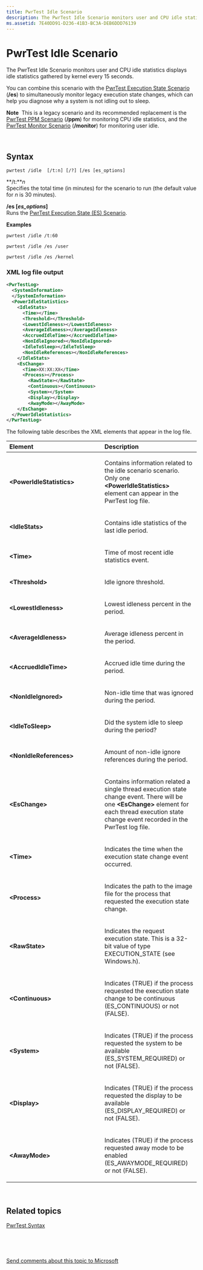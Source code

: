 ```yaml
---
title: PwrTest Idle Scenario
description: The PwrTest Idle Scenario monitors user and CPU idle statistics displays idle statistics gathered by kernel every 15 seconds.
ms.assetid: 7E40DD91-D236-41B3-BC3A-DEB6DDD76139
---
```


# PwrTest Idle Scenario


The PwrTest Idle Scenario monitors user and CPU idle statistics displays idle statistics gathered by kernel every 15 seconds.

You can combine this scenario with the [PwrTest Execution State Scenario](pwrtest-execution-state-scenario.md) (**/es**) to simultaneously monitor legacy execution state changes, which can help you diagnose why a system is not idling out to sleep.

**Note**  This is a legacy scenario and its recommended replacement is the [PwrTest PPM Scenario](pwrtest-ppm-scenario.md) (**/ppm**) for monitoring CPU idle statistics, and the [PwrTest Monitor Scenario](pwrtest-monitor-scenario.md) (**/monitor**) for monitoring user idle.

 

## <span id="Syntax"></span><span id="syntax"></span><span id="SYNTAX"></span>Syntax


``` syntax
pwrtest /idle  [/t:n] [/?] [/es [es_options]
```

<span id="_t_n"></span><span id="_T_N"></span>**/t:***n*  
Specifies the total time (in minutes) for the scenario to run (the default value for *n* is 30 minutes).

<span id="_es___es_options_"></span><span id="_ES___ES_OPTIONS_"></span>**/es \[***es\_options***\]**  
Runs the [PwrTest Execution State (ES) Scenario](pwrtest-execution-state-scenario.md).

**Examples**

``` syntax
pwrtest /idle /t:60
```

``` syntax
pwrtest /idle /es /user
```

``` syntax
pwrtest /idle /es /kernel
```

### <span id="XML_log_file_output"></span><span id="xml_log_file_output"></span><span id="XML_LOG_FILE_OUTPUT"></span>XML log file output

```XML
<PwrTestLog>
  <SystemInformation>
  </SystemInformation>
  <PowerIdleStatistics> 
    <IdleStats> 
      <Time></Time>
      <Threshold></Threshold>
      <LowestIdleness></LowestIdleness>
      <AverageIdleness></AverageIdleness>
      <AccruedIdleTime></AccruedIdleTime>
      <NonIdleIgnored></NonIdleIgnored>
      <IdleToSleep></IdleToSleep>
      <NonIdleReferences></NonIdleReferences>
    </IdleStats>
    <EsChange> 
      <Time>XX:XX:XX</Time>
      <Process></Process>
        <RawState></RawState>
        <Continuous></Continuous>
        <System></System>
        <Display></Display>
        <AwayMode></AwayMode>
    </EsChange> 
  </PowerIdleStatistics>
</PwrTestLog> 
```

The following table describes the XML elements that appear in the log file.

<table>
<colgroup>
<col width="50%" />
<col width="50%" />
</colgroup>
<thead>
<tr class="header">
<th align="left">Element</th>
<th align="left">Description</th>
</tr>
</thead>
<tbody>
<tr class="odd">
<td align="left"><strong>&lt;PowerIdleStatistics&gt;</strong></td>
<td align="left"><p>Contains information related to the idle scenario scenario. Only one <strong>&lt;PowerIdleStatistics&gt;</strong> element can appear in the PwrTest log file.</p></td>
</tr>
<tr class="even">
<td align="left"><strong>&lt;IdleStats&gt;</strong></td>
<td align="left"><p>Contains idle statistics of the last idle period.</p></td>
</tr>
<tr class="odd">
<td align="left"><strong>&lt;Time&gt;</strong></td>
<td align="left"><p>Time of most recent idle statistics event.</p></td>
</tr>
<tr class="even">
<td align="left"><strong>&lt;Threshold&gt;</strong></td>
<td align="left"><p>Idle ignore threshold.</p></td>
</tr>
<tr class="odd">
<td align="left"><strong>&lt;LowestIdleness&gt;</strong></td>
<td align="left"><p>Lowest idleness percent in the period.</p></td>
</tr>
<tr class="even">
<td align="left"><strong>&lt;AverageIdleness&gt;</strong></td>
<td align="left"><p>Average idleness percent in the period.</p></td>
</tr>
<tr class="odd">
<td align="left"><strong>&lt;AccruedIdleTime&gt;</strong></td>
<td align="left"><p>Accrued idle time during the period.</p></td>
</tr>
<tr class="even">
<td align="left"><strong>&lt;NonIdleIgnored&gt;</strong></td>
<td align="left"><p>Non-idle time that was ignored during the period.</p></td>
</tr>
<tr class="odd">
<td align="left"><strong>&lt;IdleToSleep&gt;</strong></td>
<td align="left"><p>Did the system idle to sleep during the period?</p></td>
</tr>
<tr class="even">
<td align="left"><strong>&lt;NonIdleReferences&gt;</strong></td>
<td align="left"><p>Amount of non-idle ignore references during the period.</p></td>
</tr>
<tr class="odd">
<td align="left"><strong>&lt;EsChange&gt;</strong></td>
<td align="left"><p>Contains information related a single thread execution state change event. There will be one <strong>&lt;EsChange&gt;</strong> element for each thread execution state change event recorded in the PwrTest log file.</p></td>
</tr>
<tr class="even">
<td align="left"><strong>&lt;Time&gt;</strong></td>
<td align="left"><p>Indicates the time when the execution state change event occurred.</p></td>
</tr>
<tr class="odd">
<td align="left"><strong>&lt;Process&gt;</strong></td>
<td align="left"><p>Indicates the path to the image file for the process that requested the execution state change.</p></td>
</tr>
<tr class="even">
<td align="left"><strong>&lt;RawState&gt;</strong></td>
<td align="left"><p>Indicates the request execution state. This is a 32-bit value of type EXECUTION_STATE (see Windows.h).</p></td>
</tr>
<tr class="odd">
<td align="left"><strong>&lt;Continuous&gt;</strong></td>
<td align="left"><p>Indicates (TRUE) if the process requested the execution state change to be continuous (ES_CONTINUOUS) or not (FALSE).</p></td>
</tr>
<tr class="even">
<td align="left"><strong>&lt;System&gt;</strong></td>
<td align="left"><p>Indicates (TRUE) if the process requested the system to be available (ES_SYSTEM_REQUIRED) or not (FALSE).</p></td>
</tr>
<tr class="odd">
<td align="left"><strong>&lt;Display&gt;</strong></td>
<td align="left"><p>Indicates (TRUE) if the process requested the display to be available (ES_DISPLAY_REQUIRED) or not (FALSE).</p></td>
</tr>
<tr class="even">
<td align="left"><strong>&lt;AwayMode&gt;</strong></td>
<td align="left"><p>Indicates (TRUE) if the process requested away mode to be enabled (ES_AWAYMODE_REQUIRED) or not (FALSE).</p></td>
</tr>
</tbody>
</table>

 

## <span id="related_topics"></span>Related topics


[PwrTest Syntax](pwrtest-syntax.md)

 

 

[Send comments about this topic to Microsoft](mailto:wsddocfb@microsoft.com?subject=Documentation%20feedback%20[devtest\devtest]:%20PwrTest%20Idle%20Scenario%20%20RELEASE:%20%2811/17/2016%29&body=%0A%0APRIVACY%20STATEMENT%0A%0AWe%20use%20your%20feedback%20to%20improve%20the%20documentation.%20We%20don't%20use%20your%20email%20address%20for%20any%20other%20purpose,%20and%20we'll%20remove%20your%20email%20address%20from%20our%20system%20after%20the%20issue%20that%20you're%20reporting%20is%20fixed.%20While%20we're%20working%20to%20fix%20this%20issue,%20we%20might%20send%20you%20an%20email%20message%20to%20ask%20for%20more%20info.%20Later,%20we%20might%20also%20send%20you%20an%20email%20message%20to%20let%20you%20know%20that%20we've%20addressed%20your%20feedback.%0A%0AFor%20more%20info%20about%20Microsoft's%20privacy%20policy,%20see%20http://privacy.microsoft.com/default.aspx. "Send comments about this topic to Microsoft")





